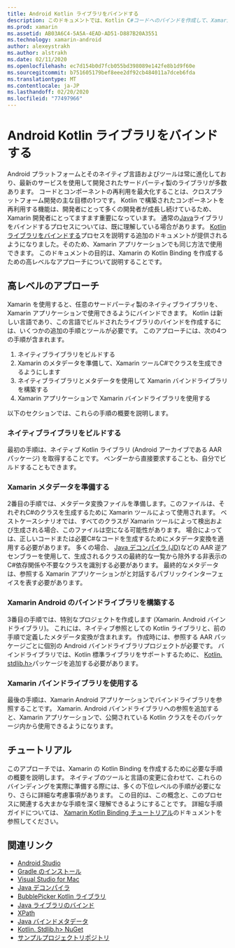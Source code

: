 ```yaml
---
title: Android Kotlin ライブラリをバインドする
description: このドキュメントでは、Kotlin C#コードへのバインドを作成して、Xamarin Android アプリケーションでネイティブライブラリを使用できるようにする方法について説明します。
ms.prod: xamarin
ms.assetid: AB03A6C4-5A5A-4EAD-AD51-D887B20A3551
ms.technology: xamarin-android
author: alexeystrakh
ms.author: alstrakh
ms.date: 02/11/2020
ms.openlocfilehash: ec7d154b0d7fcb055bd398089e142fe8b1d9f60e
ms.sourcegitcommit: b751605179bef8eee2df92cb484011a7dceb6fda
ms.translationtype: MT
ms.contentlocale: ja-JP
ms.lasthandoff: 02/20/2020
ms.locfileid: "77497966"
---
```

# <a name="bind-android-kotlin-libraries"></a>Android Kotlin ライブラリをバインドする

Android プラットフォームとそのネイティブ言語およびツールは常に進化しており、最新のサービスを使用して開発されたサードパーティ製のライブラリが多数あります。 コードとコンポーネントの再利用を最大化することは、クロスプラットフォーム開発の主な目標の1つです。 Kotlin で構築されたコンポーネントを再利用する機能は、開発者にとって多くの開発者が成長し続けているため、Xamarin 開発者にとってますます重要になっています。 通常の[Java](https://docs.microsoft.com/xamarin/android/platform/binding-java-library/)ライブラリをバインドするプロセスについては、既に理解している場合があります。 [Kotlin ライブラリをバインドする](walkthrough.md)プロセスを説明する追加のドキュメントが提供されるようになりました。そのため、Xamarin アプリケーションでも同じ方法で使用できます。 このドキュメントの目的は、Xamarin の Kotlin Binding を作成するための高レベルなアプローチについて説明することです。

## <a name="high-level-approach"></a>高レベルのアプローチ

Xamarin を使用すると、任意のサードパーティ製のネイティブライブラリを、Xamarin アプリケーションで使用できるようにバインドできます。 Kotlin は新しい言語であり、この言語でビルドされたライブラリのバインドを作成するには、いくつかの追加の手順とツールが必要です。 このアプローチには、次の4つの手順が含まれます。

1. ネイティブライブラリをビルドする
1. Xamarin のメタデータを準備して、Xamarin ツールC#でクラスを生成できるようにします
1. ネイティブライブラリとメタデータを使用して Xamarin バインドライブラリを構築する
1. Xamarin アプリケーションで Xamarin バインドライブラリを使用する

以下のセクションでは、これらの手順の概要を説明します。

### <a name="build-the-native-library"></a>ネイティブライブラリをビルドする

最初の手順は、ネイティブ Kotlin ライブラリ (Android アーカイブである AAR パッケージ) を取得することです。 ベンダーから直接要求することも、自分でビルドすることもできます。

### <a name="prepare-the-xamarin-metadata"></a>Xamarin メタデータを準備する

2番目の手順では、メタデータ変換ファイルを準備します。このファイルは、それぞれC#のクラスを生成するために Xamarin ツールによって使用されます。 ベストケースシナリオでは、すべてのクラスが Xamarin ツールによって検出および生成される場合、このファイルは空になる可能性があります。 場合によっては、正しいコードまたは必要C#なコードを生成するためにメタデータ変換を適用する必要があります。 多くの場合、 [Java デコンパイラ (JD)](http://java-decompiler.github.io/)などの AAR 逆アセンブラーを使用して、生成されるクラスの最終的な一覧から除外する非表示のC#依存関係や不要なクラスを識別する必要があります。 最終的なメタデータは、参照する Xamarin アプリケーションがと対話するパブリックインターフェイスを表す必要があります。

### <a name="build-a-xamarinandroid-binding-library"></a>Xamarin Android のバインドライブラリを構築する

3番目の手順では、特別なプロジェクトを作成します (Xamarin. Android バインドライブラリ)。 これには、ネイティブ参照としての Kotlin ライブラリと、前の手順で定義したメタデータ変換が含まれます。 作成時には、参照する AAR パッケージごとに個別の Android バインドライブラリプロジェクトが必要です。 バインドライブラリでは、Kotlin 標準ライブラリをサポートするために、 [Kotlin. stdlib.h>](https://www.nuget.org/packages/Xamarin.Kotlin.StdLib/)パッケージを追加する必要があります。

### <a name="consume-the-xamarin-binding-library"></a>Xamarin バインドライブラリを使用する

最後の手順は、Xamarin Android アプリケーションでバインドライブラリを参照することです。 Xamarin. Android バインドライブラリへの参照を追加すると、Xamarin アプリケーションで、公開されている Kotlin クラスをそのパッケージ内から使用できるようになります。

## <a name="walkthrough"></a>チュートリアル

このアプローチでは、Xamarin の Kotlin Binding を作成するために必要な手順の概要を説明します。 ネイティブのツールと言語の変更に合わせて、これらのバインディングを実際に準備する際には、多くの下位レベルの手順が必要になり、さらに詳細な考慮事項があります。 この目的は、この概念と、このプロセスに関連する大まかな手順を深く理解できるようにすることです。 詳細な手順ガイドについては、 [Xamarin Kotlin Binding チュートリアル](walkthrough.md)のドキュメントを参照してください。

## <a name="related-links"></a>関連リンク

- [Android Studio](https://developer.android.com/studio)
- [Gradle のインストール](https://gradle.org/install/)
- [Visual Studio for Mac](https://visualstudio.microsoft.com/downloads)
- [Java デコンパイラ](http://java-decompiler.github.io/)
- [BubblePicker Kotlin ライブラリ](https://github.com/igalata/Bubble-Picker)
- [Java ライブラリのバインド](https://docs.microsoft.com/xamarin/android/platform/binding-java-library/)
- [XPath](https://www.w3.org/TR/xpath/)
- [Java バインドメタデータ](https://docs.microsoft.com/xamarin/android/platform/binding-java-library/customizing-bindings/java-bindings-metadata)
- [Kotlin. Stdlib.h> NuGet](https://www.nuget.org/packages/Xamarin.Kotlin.StdLib/)
- [サンプルプロジェクトリポジトリ](https://github.com/xamcat/xamarin-binding-kotlin-framework)
